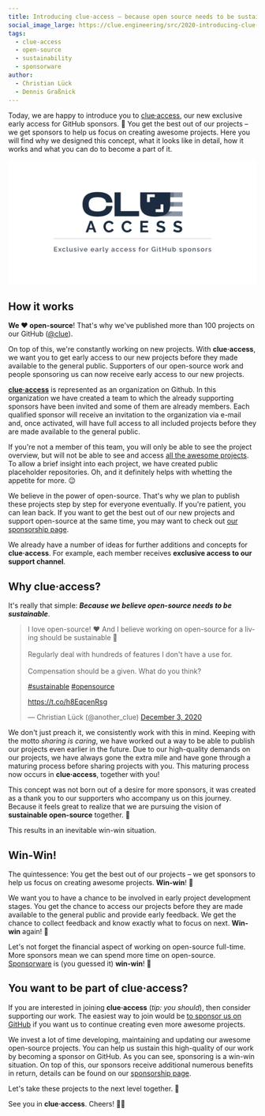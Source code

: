 ```yaml
---
title: Introducing clue·access – because open source needs to be sustainable!
social_image_large: https://clue.engineering/src/2020-introducing-clue-access.png
tags:
  - clue-access
  - open-source
  - sustainability
  - sponsorware
author:
  - Christian Lück
  - Dennis Graßnick
---
```


Today, we are happy to introduce you to [clue·access](https://github.com/clue-access/clue-access), our new exclusive early access for GitHub sponsors. 🎉
You get the best out of our projects – we get sponsors to help us focus on creating awesome projects.
Here you will find why we designed this concept, what it looks like in detail, how it works and what you can do to become a part of it.

![clue-access](../src/2020-introducing-clue-access.png)

## How it works

**We ❤️ open-source**! That's why we've published more than 100 projects on our GitHub ([@clue](https://github.com/clue)).

On top of this, we're constantly working on new projects. 
With **clue·access**, we want you to get early access to our new projects before they made available to the general public.
Supporters of our open-source work and people sponsoring us can now receive early access to our new projects.

​​[**clue·access**](https://github.com/clue-access/clue-access) is represented as an organization on Github. In this organization we have created a team to which the already supporting sponsors have been invited and some of them are already members. Each qualified sponsor will receive an invitation to the organization via e-mail and, once activated, will have full access to all included projects before they are made available to the general public. 

If you're not a member of this team, you will only be able to see the project overview, but will not be able to see and access [all the awesome projects](https://github.com/clue-access/clue-access#projects).
To allow a brief insight into each project, we have created public placeholder repositories. 
Oh, and it definitely helps with whetting the appetite for more. 😉


We believe in the power of open-source.
That's why we plan to publish these projects step by step for everyone eventually.
If you're patient, you can lean back. If you want to get the best out of our new projects and support open-source at the same time, you may want to check out [our sponsorship page]((https://github.com/sponsors/clue)).

We already have a number of ideas for further additions and concepts for **clue·access**.
For example, each member receives **exclusive access to our support channel**.

## Why clue·access?

It's really that simple: ***Because we believe open-source needs to be sustainable***. 

<blockquote class="twitter-tweet" data-lang="en" data-theme="light"><p lang="en" dir="ltr">I love open-source! ❤️ And I believe working on open-source for a living should be sustainable 💸<br><br>Regularly deal with hundreds of features I don&#39;t have a use for.<br><br>Compensation should be a given. What do you think? 
<p>
    <a href="https://twitter.com/hashtag/sustainable?src=hash&amp;ref_src=twsrc%5Etfw">#sustainable</a> <a href="https://twitter.com/hashtag/opensource?src=hash&amp;ref_src=twsrc%5Etfw">#opensource</a>
<p/>
<p>
    <a href="https://t.co/h8EqcenRsg"> https://t.co/h8EqcenRsg</a></p>&mdash; Christian Lück (@another_clue) <a href="https://twitter.com/another_clue/status/1334456734988062721?ref_src=twsrc%5Etfw">December 3, 2020</a></blockquote>
<p/>

We don't just preach it, we consistently work with this in mind.
Keeping with the motto *sharing is caring*, we have worked out a way to be able to publish our projects even earlier in the future.
Due to our high-quality demands on our projects, we have always gone the extra mile and have gone through a maturing process before sharing projects with you.
This maturing process now occurs in **clue·access**, together with you!

This concept was not born out of a desire for more sponsors, it was created as a thank you to our supporters who accompany us on this journey. Because it feels great to realize that we are pursuing the vision of **sustainable open-source** together. 🙏

This results in an inevitable win-win situation.

## Win-Win!

The quintessence: You get the best out of our projects – we get sponsors to help us focus on creating awesome projects. **Win-win**! 💪

We want you to have a chance to be involved in early project development stages. You get the chance to access our projects before they are made available to the general public and provide early feedback. We get the chance to collect feedback and know exactly what to focus on next. **Win-win** again! 💪

Let's not forget the financial aspect of working on open-source full-time. More sponsors mean we can spend more time on open-source. [Sponsorware](https://github.com/sponsorware/docs) is (you guessed it) **win-win**! 💪

## You want to be part of **clue·access**?

If you are interested in joining **clue·access** (*tip: you should*), then consider supporting our work. The easiest way to join would be [to sponsor us on GitHub](https://github.com/sponsors/clue) if you want us to continue creating even more awesome projects.

We invest a lot of time developing, maintaining and updating our awesome open-source projects. You can help us sustain this high-quality of our work by becoming a sponsor on GitHub. As you can see, sponsoring is a win-win situation. On top of this, our sponsors receive additional numerous benefits in return, details can be found on our [sponsorship page](https://github.com/sponsors/clue).

Let's take these projects to the next level together. 🚀

See you in **clue·access**. Cheers! 🎉💥
